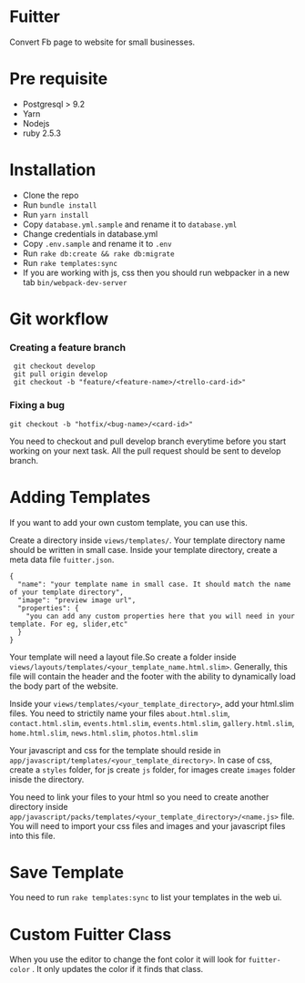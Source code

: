 # Fuitter

Convert Fb page to website for small businesses.

# Pre requisite

- Postgresql > 9.2
- Yarn
- Nodejs
- ruby 2.5.3

# Installation

- Clone the repo
- Run `bundle install`
- Run `yarn install`
- Copy `database.yml.sample` and rename it to `database.yml`
- Change credentials in database.yml
- Copy `.env.sample` and rename it to `.env`
- Run `rake db:create && rake db:migrate`
- Run `rake templates:sync`
- If you are working with js, css then you should run webpacker in a new tab `bin/webpack-dev-server`

# Git workflow

### Creating a feature branch
```
 git checkout develop
 git pull origin develop
 git checkout -b "feature/<feature-name>/<trello-card-id>"
```

### Fixing a bug
```
git checkout -b "hotfix/<bug-name>/<card-id>"
```

You need to checkout and pull develop branch everytime before you start working on your next task. All the pull request should be sent to develop branch.

# Adding Templates

If you want to add your own custom template, you can use this.

Create a directory inside `views/templates/`. Your template directory name should be written in small case. Inside your template directory, create a meta data file `fuitter.json`.

```
{
  "name": "your template name in small case. It should match the name of your template directory",
  "image": "preview image url",
  "properties": {
    "you can add any custom properties here that you will need in your template. For eg, slider,etc"
  }
}
```

Your template will need a layout file.So create a folder inside `views/layouts/templates/<your_template_name.html.slim>`. Generally, this file will contain the header and the footer with the ability to dynamically load the body part of the website.

Inside your `views/templates/<your_template_directory>`, add your html.slim files. You need to strictily name your files `about.html.slim`, `contact.html.slim`, `events.html.slim`, `events.html.slim`, `gallery.html.slim`, `home.html.slim`, `news.html.slim`, `photos.html.slim`

Your javascript and css for the template should reside in `app/javascript/templates/<your_template_directory>`. In case of css, create a `styles` folder, for js create `js` folder, for images create `images` folder inisde the directory.

You need to link your files to your html so you need to create another directory inside `app/javascript/packs/templates/<your_template_directory>/<name.js>` file. You will need to import your css files and images and your javascript files into this file.


# Save Template

You need to run `rake templates:sync` to list your templates in the web ui.

# Custom Fuitter Class

When you use the editor to change the font color it will look for `fuitter-color` . It only updates the color if it finds that class.
